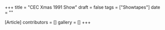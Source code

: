 +++
title = "CEC Xmas 1991 Show"
draft = false
tags = ["Showtapes"]
date = ""

[Article]
contributors = []
gallery = []
+++